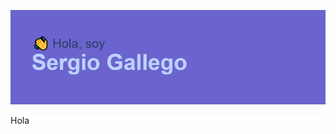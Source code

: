 [![MasterHead](https://github.com/SergioGallegoGudino/SergioGallegoGudino/blob/master/header.png)](https://github.com/SergioGallegoGudino/SergioGallegoGudino)
<html>
  <p style="background-color: white">Hola</p>
</html>
